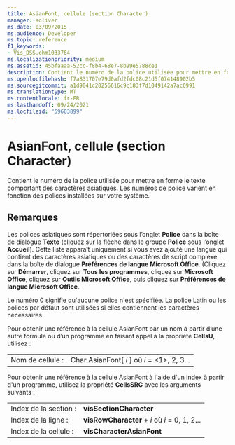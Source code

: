 ```yaml
---
title: AsianFont, cellule (section Character)
manager: soliver
ms.date: 03/09/2015
ms.audience: Developer
ms.topic: reference
f1_keywords:
- Vis_DSS.chm1033764
ms.localizationpriority: medium
ms.assetid: 45bfaaaa-52cc-f8b4-68e7-8b99e5788ce1
description: Contient le numéro de la police utilisée pour mettre en forme le texte comportant des caractères asiatiques. Les numéros de police varient en fonction des polices installées sur votre système.
ms.openlocfilehash: f7a831707e79d0afd2fdc08c21d5f074148902b5
ms.sourcegitcommit: a1d9041c20256616c9c183f7d1049142a7ac6991
ms.translationtype: MT
ms.contentlocale: fr-FR
ms.lasthandoff: 09/24/2021
ms.locfileid: "59603899"
---
```

# <a name="asianfont-cell-character-section"></a>AsianFont, cellule (section Character)

Contient le numéro de la police utilisée pour mettre en forme le texte comportant des caractères asiatiques. Les numéros de police varient en fonction des polices installées sur votre système. 
  
## <a name="remarks"></a>Remarques

Les polices asiatiques sont répertoriées sous l’onglet **Police** dans la boîte de dialogue **Texte** (cliquez sur la flèche dans le groupe **Police** sous l’onglet **Accueil**). Cette liste apparaît uniquement si vous avez ajouté une langue qui contient des caractères asiatiques ou des caractères de script complexe dans la boîte de dialogue **Préférences de langue Microsoft Office**. (Cliquez sur **Démarrer**, cliquez sur **Tous les programmes**, cliquez sur **Microsoft Office**, cliquez sur **Outils Microsoft Office**, puis cliquez sur **Préférences de langue Microsoft Office**.
  
Le numéro 0 signifie qu'aucune police n'est spécifiée. La police Latin ou les polices par défaut sont utilisées si elles contiennent les caractères nécessaires.
  
Pour obtenir une référence à la cellule AsianFont par un nom à partir d’une autre formule ou d’un programme en faisant appel à la propriété **CellsU**, utilisez : 
  
|||
|:-----|:-----|
|Nom de cellule :  <br/> |Char.AsianFont[ *i*  ] où  *i*  = <1>, 2, 3...  <br/> |
   
Pour obtenir une référence à la cellule AsianFont à l'aide d'un index à partir d'un programme, utilisez la propriété **CellsSRC** avec les arguments suivants : 
  
|||
|:-----|:-----|
|Index de la section :  <br/> |**visSectionCharacter** <br/> |
|Index de la ligne :  <br/> |**visRowCharacter**  +   *i* où *i* = 0, 1, 2...  <br/> |
|Index de la cellule :  <br/> |**visCharacterAsianFont** <br/> |
   

